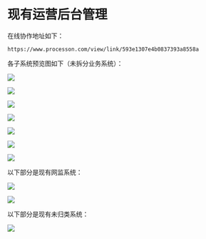 # 现有运营后台管理

在线协作地址如下：

```
https://www.processon.com/view/link/593e1307e4b0837393a8558a
```

各子系统预览图如下（未拆分业务系统）：

![](/assets/Snip20170612_6.png)

![](/assets/Snip20170612_7.png)

![](/assets/Snip20170612_8.png)

![](/assets/Snip20170612_9.png)

![](/assets/Snip20170612_10.png)

![](/assets/Snip20170612_11.png)

![](/assets/Snip20170612_12.png)

以下部分是现有网监系统：

![](/assets/Snip20170612_13.png)

![](/assets/Snip20170612_14.png)

以下部分是现有未归类系统：

![](/assets/Snip20170612_15.png)

